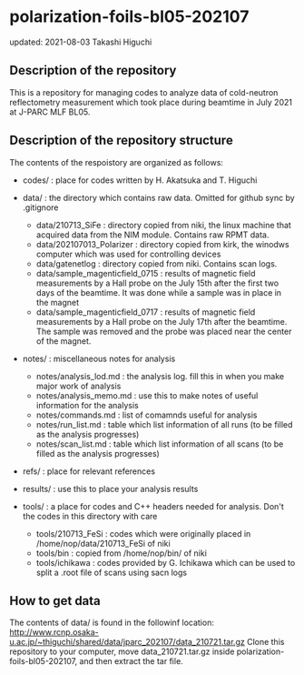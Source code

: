 # polarization-foils-bl05-202107
 updated: 2021-08-03 Takashi Higuchi

## Description of the repository 
This is a repository for managing codes to analyze data of cold-neutron reflectometry measurement which took place during beamtime in July 2021 at J-PARC MLF BL05.

## Description of the repository structure 
The contents of the respoistory are organized as follows:

- codes/ : place for codes written by H. Akatsuka and T. Higuchi   
 
- data/ : the directory which contains raw data. Omitted for github sync by .gitignore
	- data/210713_SiFe : directory copied from niki, the linux machine that acquired data from the NIM module. Contains raw RPMT data.
	- data/202107013_Polarizer : directory copied from kirk, the winodws computer which was used for controlling devices 
	- data/gatenetlog : directory copied from niki. Contains scan logs.
	- data/sample_magenticfield_0715 : results of magnetic field measurements by a Hall probe on the July 15th after the first two days of the beamtime. It was done while a sample was in place in the magnet  
	- data/sample_magenticfield_0717 : results of magnetic field measurements by a Hall probe on the July 17th after the beamtime. The sample was removed and the probe was placed near the center of the magnet.
   
- notes/ : miscellaneous notes for analysis
	- notes/analysis_lod.md : the analysis log. fill this in when you make major work of analysis
	- notes/analysis_memo.md : use this to make notes of useful information for the analysis
	- notes/commands.md : list of comamnds useful for analysis 
	- notes/run_list.md : table which list information of all runs (to be filled as the analysis progresses)
	- notes/scan_list.md : table which list information of all scans (to be filled as the analysis progresses)

- refs/ : place for relevant references

- results/ : use this to place your analysis results

- tools/ : a place for codes and C++ headers needed for analysis. Don't the codes in this directory with care  
	- tools/210713_FeSi : codes which were originally placed in /home/nop/data/210713_FeSi of niki
	- tools/bin : copied from /home/nop/bin/ of niki
	- tools/ichikawa : codes provided by G. Ichikawa which can be used to split a .root file of scans using sacn logs 

## How to get data 
The contents of data/ is found in the followinf location:
http://www.rcnp.osaka-u.ac.jp/~thiguchi/shared/data/jparc_202107/data_210721.tar.gz
Clone this repository to your computer, move data_210721.tar.gz inside polarization-foils-bl05-202107, and then extract the tar file.



